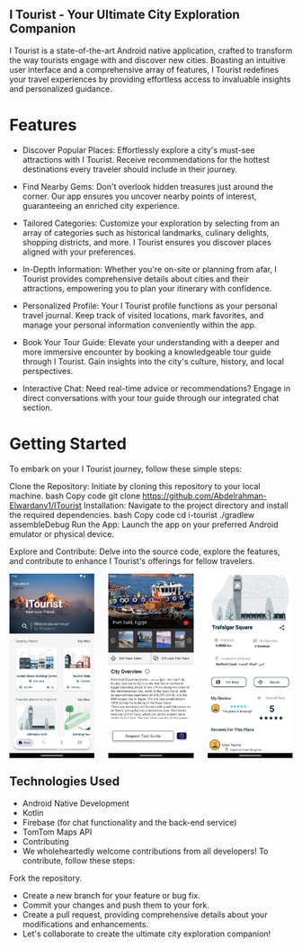 ## I Tourist - Your Ultimate City Exploration Companion

I Tourist is a state-of-the-art Android native application, crafted to transform the way tourists engage with and discover new cities. Boasting an intuitive user interface and a comprehensive array of features, I Tourist redefines your travel experiences by providing effortless access to invaluable insights and personalized guidance.

# Features
- Discover Popular Places: Effortlessly explore a city's must-see attractions with I Tourist. Receive recommendations for the hottest destinations every traveler should include in their journey.

- Find Nearby Gems: Don't overlook hidden treasures just around the corner. Our app ensures you uncover nearby points of interest, guaranteeing an enriched city experience.

- Tailored Categories: Customize your exploration by selecting from an array of categories such as historical landmarks, culinary delights, shopping districts, and more. I Tourist ensures you discover places aligned with your preferences.

- In-Depth Information: Whether you're on-site or planning from afar, I Tourist provides comprehensive details about cities and their attractions, empowering you to plan your itinerary with confidence.

- Personalized Profile: Your I Tourist profile functions as your personal travel journal. Keep track of visited locations, mark favorites, and manage your personal information conveniently within the app.

- Book Your Tour Guide: Elevate your understanding with a deeper and more immersive encounter by booking a knowledgeable tour guide through I Tourist. Gain insights into the city's culture, history, and local perspectives.

- Interactive Chat: Need real-time advice or recommendations? Engage in direct conversations with your tour guide through our integrated chat section.

# Getting Started
To embark on your I Tourist journey, follow these simple steps:

Clone the Repository: Initiate by cloning this repository to your local machine.
bash
Copy code
git clone https://github.com/Abdelrahman-Elwardany1/ITourist
Installation: Navigate to the project directory and install the required dependencies.
bash
Copy code
cd i-tourist
./gradlew assembleDebug
Run the App: Launch the app on your preferred Android emulator or physical device.

Explore and Contribute: Delve into the source code, explore the features, and contribute to enhance I Tourist's offerings for fellow travelers.

<div style="display: flex; justify-content: space-between;">
  <img src="app/src/main/res/Screens/general/home.png" alt="Home screen" width="30%">
  <img src="app/src/main/res/Screens/general/city.png" alt="City screen" width="30%">
  <img src="app/src/main/res/Screens/general/place.png" alt="Place screen" width="30%">
</div>

## Technologies Used
- Android Native Development
- Kotlin
- Firebase (for chat functionality and the back-end service)
- TomTom Maps API
- Contributing
- We wholeheartedly welcome contributions from all developers! To contribute, follow these steps:

Fork the repository.
- Create a new branch for your feature or bug fix.
- Commit your changes and push them to your fork.
- Create a pull request, providing comprehensive details about your modifications and enhancements.
- Let's collaborate to create the ultimate city exploration companion!
